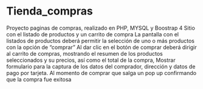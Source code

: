 # Tienda_compras
Proyecto paginas de compras, realizado en PHP, MYSQL y Boostrap 4
Sitio con el listado de productos y un carrito de compra 
  La pantalla con el listados de productos deberá permitir la selección de uno o más productos con la opción de “comprar”
  Al dar clic en el botón de comprar deberá dirigir al carrito de compras, mostrando el resumen de los productos seleccionados y su precios, así como el total de la compra, 
  Mostrar formulario para la captura de los datos del comprador, dirección y datos de pago por tarjeta. Al momento de comprar que salga un pop up confirmando que la compra 
  fue exitosa

